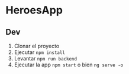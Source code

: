 # HeroesApp

## Dev

1. Clonar el proyecto
2. Ejecutar `npm install `
3. Levantar `npm run backend`
4. Ejecutar la app `npm start` o bien `ng serve -o`
